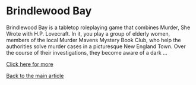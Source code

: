 # Brindlewood Bay

Brindlewood Bay is a tabletop roleplaying game that combines Murder, She Wrote with H.P. Lovecraft. In it, you play a group of elderly women, members of the local Murder Mavens Mystery Book Club, who help the authorities solve murder cases in a picturesque New England Town. Over the course of their investigations, they become aware of a dark ...

[Click here for more](https://www.drivethrurpg.com/product/410316/Brindlewood-Bay-Kickstarter-Edition)

[Back to the main article](article.html)